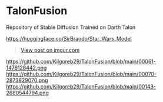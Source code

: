 # TalonFusion
Repository of Stable Diffusion Trained on Darth Talon

https://huggingface.co/SirBrando/Star_Wars_Model

<blockquote class="imgur-embed-pub" lang="en" data-id="VabkFiw"><a href="https://imgur.com/VabkFiw">View post on imgur.com</a></blockquote><script async src="//s.imgur.com/min/embed.js" charset="utf-8"></script>



https://github.com/Kilgoreb29/TalonFusion/blob/main/00061-1476128442.png
https://github.com/Kilgoreb29/TalonFusion/blob/main/00070-2873829070.png
https://github.com/Kilgoreb29/TalonFusion/blob/main/00143-2660544794.png
